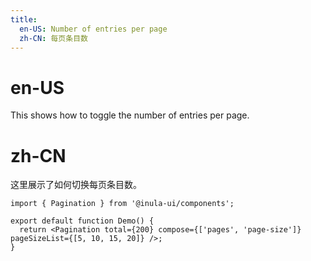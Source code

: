 ```yaml
---
title:
  en-US: Number of entries per page
  zh-CN: 每页条目数
---
```


# en-US

This shows how to toggle the number of entries per page.

# zh-CN

这里展示了如何切换每页条目数。

```tsx
import { Pagination } from '@inula-ui/components';

export default function Demo() {
  return <Pagination total={200} compose={['pages', 'page-size']} pageSizeList={[5, 10, 15, 20]} />;
}
```
